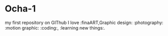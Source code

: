 # Ocha-1
my first repository on GIThub
I love :finaART,Graphic design: :photography: :motion graphic: :coding:, :learning new things:.
